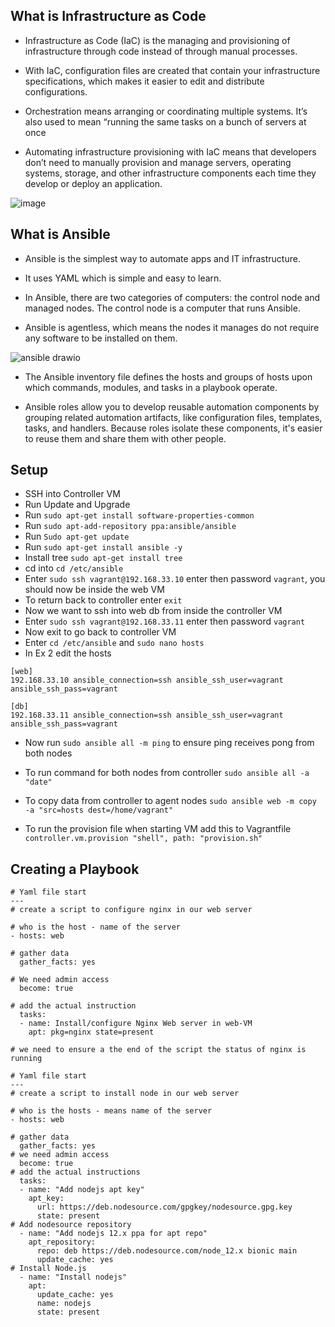 ## What is Infrastructure as Code

- Infrastructure as Code (IaC) is the managing and provisioning of infrastructure through code instead of through manual processes.

- With IaC, configuration files are created that contain your infrastructure specifications, which makes it easier to edit and distribute configurations.

- Orchestration means arranging or coordinating multiple systems. It’s also used to mean “running the same tasks on a bunch of servers at once

- Automating infrastructure provisioning with IaC means that developers don’t need to manually provision and manage servers, operating systems, storage, and other infrastructure components each time they develop or deploy an application.

![image](https://user-images.githubusercontent.com/106158041/201669403-3d8404e0-dc0e-463e-9a04-57f62468e73a.png)


## What is Ansible

- Ansible is the simplest way to automate apps and IT infrastructure.

- It uses YAML which is simple and easy to learn.

- In Ansible, there are two categories of computers: the control node and managed nodes. The control node is a computer that runs Ansible.

- Ansible is agentless, which means the nodes it manages do not require any software to be installed on them.

![ansible drawio](https://user-images.githubusercontent.com/106158041/201671556-2631ce7c-1e76-4563-bc52-306ad0000b6d.png)

- The Ansible inventory file defines the hosts and groups of hosts upon which commands, modules, and tasks in a playbook operate.

- Ansible roles allow you to develop reusable automation components by grouping related automation artifacts, like configuration files, templates, tasks, and handlers. Because roles isolate these components, it's easier to reuse them and share them with other people.


## Setup

- SSH into Controller VM
- Run Update and Upgrade
- Run `sudo apt-get install software-properties-common`
- Run `sudo apt-add-repository ppa:ansible/ansible`
- Run `Sudo apt-get update`
- Run `sudo apt-get install ansible -y`
- Install tree `sudo apt-get install tree `
- cd into `cd /etc/ansible`
- Enter `sudo ssh vagrant@192.168.33.10` enter then password `vagrant`, you should now be inside the web VM
- To return back to controller enter `exit`
- Now we want to ssh into web db from inside the controller VM
- Enter `sudo ssh vagrant@192.168.33.11` enter then password `vagrant`
- Now exit to go back to controller VM
- Enter `cd /etc/ansible` and `sudo nano hosts`
- In Ex 2 edit the hosts
```
[web]
192.168.33.10 ansible_connection=ssh ansible_ssh_user=vagrant ansible_ssh_pass=vagrant

[db]
192.168.33.11 ansible_connection=ssh ansible_ssh_user=vagrant ansible_ssh_pass=vagrant
```
- Now run `sudo ansible all -m ping` to ensure ping receives pong from both nodes
- To run command for both nodes from controller `sudo ansible all -a "date"` 

- To copy data from controller to agent nodes `sudo ansible web -m copy -a "src=hosts dest=/home/vagrant"`

- To run the provision file when starting VM add this to Vagrantfile `controller.vm.provision "shell", path: "provision.sh"`

## Creating a Playbook
```
# Yaml file start
---
# create a script to configure nginx in our web server

# who is the host - name of the server
- hosts: web

# gather data
  gather_facts: yes

# We need admin access
  become: true

# add the actual instruction
  tasks:
  - name: Install/configure Nginx Web server in web-VM
    apt: pkg=nginx state=present

# we need to ensure a the end of the script the status of nginx is running
```

```
# Yaml file start
---
# create a script to install node in our web server

# who is the hosts - means name of the server
- hosts: web

# gather data
  gather_facts: yes
# we need admin access
  become: true
# add the actual instructions
  tasks:
  - name: "Add nodejs apt key"
    apt_key:
      url: https://deb.nodesource.com/gpgkey/nodesource.gpg.key 
      state: present
# Add nodesource repository
  - name: "Add nodejs 12.x ppa for apt repo"
    apt_repository:
      repo: deb https://deb.nodesource.com/node_12.x bionic main
      update_cache: yes
# Install Node.js
  - name: "Install nodejs"
    apt:
      update_cache: yes
      name: nodejs
      state: present
      
```

